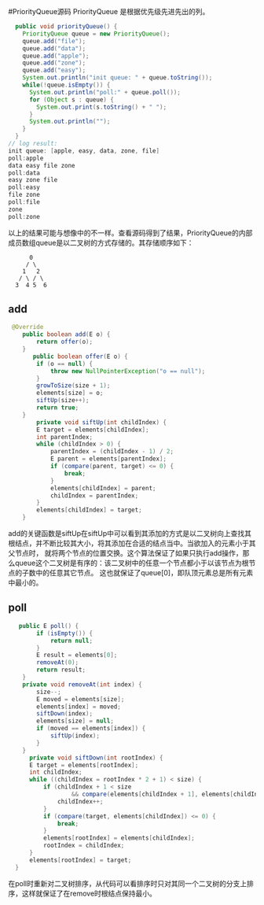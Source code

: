 #PriorityQueue源码
PriorityQueue 是根据优先级先进先出的列。
```java
  public void priorityQueue() {
    PriorityQueue queue = new PriorityQueue();
    queue.add("file");
    queue.add("data");
    queue.add("apple");
    queue.add("zone");
    queue.add("easy");
    System.out.println("init queue: " + queue.toString());
    while(!queue.isEmpty()) {
      System.out.println("poll:" + queue.poll());
      for (Object s : queue) {
        System.out.print(s.toString() + " ");
      }
      System.out.println("");
    }
  }
// log result:
init queue: [apple, easy, data, zone, file]
poll:apple
data easy file zone 
poll:data
easy zone file 
poll:easy
file zone 
poll:file
zone 
poll:zone
```
以上的结果可能与想像中的不一样。查看源码得到了结果，PriorityQueue的内部成员数组queue是以二叉树的方式存储的。其存储顺序如下：
```
      0
     / \
    1   2
   / \ / \
  3  4 5  6
```
## add 
```java
 @Override
    public boolean add(E o) {
        return offer(o);
    }
       public boolean offer(E o) {
        if (o == null) {
            throw new NullPointerException("o == null");
        }
        growToSize(size + 1);
        elements[size] = o;
        siftUp(size++);
        return true;
    }
        private void siftUp(int childIndex) {
        E target = elements[childIndex];
        int parentIndex;
        while (childIndex > 0) {
            parentIndex = (childIndex - 1) / 2;
            E parent = elements[parentIndex];
            if (compare(parent, target) <= 0) {
                break;
            }
            elements[childIndex] = parent;
            childIndex = parentIndex;
        }
        elements[childIndex] = target;
    }
```
add的关键函数是siftUp在siftUp中可以看到其添加的方式是以二叉树向上查找其根结点，并不断比较其大小，将其添加在合适的结点当中。当欲加入的元素小于其父节点时，
就将两个节点的位置交换。这个算法保证了如果只执行add操作，那么queue这个二叉树是有序的：该二叉树中的任意一个节点都小于以该节点为根节点的子数中的任意其它节点。
这也就保证了queue[0]，即队顶元素总是所有元素中最小的。
## poll 
```java
   public E poll() {
        if (isEmpty()) {
            return null;
        }
        E result = elements[0];
        removeAt(0);
        return result;
    }
    private void removeAt(int index) {
        size--;
        E moved = elements[size];
        elements[index] = moved;
        siftDown(index);
        elements[size] = null;
        if (moved == elements[index]) {
            siftUp(index);
        }
    }
      private void siftDown(int rootIndex) {
      E target = elements[rootIndex];
      int childIndex;
      while ((childIndex = rootIndex * 2 + 1) < size) {
          if (childIndex + 1 < size
                  && compare(elements[childIndex + 1], elements[childIndex]) < 0) {
              childIndex++;
          }
          if (compare(target, elements[childIndex]) <= 0) {
              break;
          }
          elements[rootIndex] = elements[childIndex];
          rootIndex = childIndex;
      }
      elements[rootIndex] = target;
  }
```
在poll时重新对二叉树排序，从代码可以看排序时只对其同一个二叉树的分支上排序，这样就保证了在remove时根结点保持最小。







